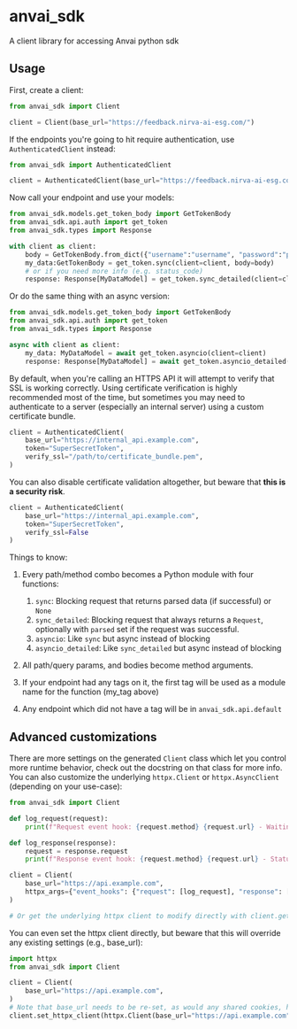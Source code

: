 # anvai_sdk
A client library for accessing Anvai python sdk

## Usage
First, create a client:

```python
from anvai_sdk import Client

client = Client(base_url="https://feedback.nirva-ai-esg.com/")
```

If the endpoints you're going to hit require authentication, use `AuthenticatedClient` instead:

```python
from anvai_sdk import AuthenticatedClient

client = AuthenticatedClient(base_url="https://feedback.nirva-ai-esg.com/", token="SuperSecretToken")
```

Now call your endpoint and use your models:

```python
from anvai_sdk.models.get_token_body import GetTokenBody
from anvai_sdk.api.auth import get_token
from anvai_sdk.types import Response

with client as client:
    body = GetTokenBody.from_dict({"username":"username", "password":"password"})
    my_data:GetTokenBody = get_token.sync(client=client, body=body)
    # or if you need more info (e.g. status_code)
    response: Response[MyDataModel] = get_token.sync_detailed(client=client)
```

Or do the same thing with an async version:

```python
from anvai_sdk.models.get_token_body import GetTokenBody
from anvai_sdk.api.auth import get_token
from anvai_sdk.types import Response

async with client as client:
    my_data: MyDataModel = await get_token.asyncio(client=client)
    response: Response[MyDataModel] = await get_token.asyncio_detailed(client=client)
```

By default, when you're calling an HTTPS API it will attempt to verify that SSL is working correctly. Using certificate verification is highly recommended most of the time, but sometimes you may need to authenticate to a server (especially an internal server) using a custom certificate bundle.

```python
client = AuthenticatedClient(
    base_url="https://internal_api.example.com", 
    token="SuperSecretToken",
    verify_ssl="/path/to/certificate_bundle.pem",
)
```

You can also disable certificate validation altogether, but beware that **this is a security risk**.

```python
client = AuthenticatedClient(
    base_url="https://internal_api.example.com", 
    token="SuperSecretToken", 
    verify_ssl=False
)
```

Things to know:
1. Every path/method combo becomes a Python module with four functions:
    1. `sync`: Blocking request that returns parsed data (if successful) or `None`
    1. `sync_detailed`: Blocking request that always returns a `Request`, optionally with `parsed` set if the request was successful.
    1. `asyncio`: Like `sync` but async instead of blocking
    1. `asyncio_detailed`: Like `sync_detailed` but async instead of blocking

1. All path/query params, and bodies become method arguments.
1. If your endpoint had any tags on it, the first tag will be used as a module name for the function (my_tag above)
1. Any endpoint which did not have a tag will be in `anvai_sdk.api.default`

## Advanced customizations

There are more settings on the generated `Client` class which let you control more runtime behavior, check out the docstring on that class for more info. You can also customize the underlying `httpx.Client` or `httpx.AsyncClient` (depending on your use-case):

```python
from anvai_sdk import Client

def log_request(request):
    print(f"Request event hook: {request.method} {request.url} - Waiting for response")

def log_response(response):
    request = response.request
    print(f"Response event hook: {request.method} {request.url} - Status {response.status_code}")

client = Client(
    base_url="https://api.example.com",
    httpx_args={"event_hooks": {"request": [log_request], "response": [log_response]}},
)

# Or get the underlying httpx client to modify directly with client.get_httpx_client() or client.get_async_httpx_client()
```

You can even set the httpx client directly, but beware that this will override any existing settings (e.g., base_url):

```python
import httpx
from anvai_sdk import Client

client = Client(
    base_url="https://api.example.com",
)
# Note that base_url needs to be re-set, as would any shared cookies, headers, etc.
client.set_httpx_client(httpx.Client(base_url="https://api.example.com", proxies="http://localhost:8030"))
```

